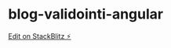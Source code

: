 # blog-validointi-angular

[Edit on StackBlitz ⚡️](https://stackblitz.com/edit/validointi-sample-9vzrv7)